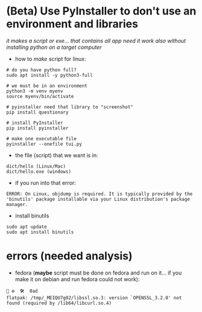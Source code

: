 # (Beta) Use PyInstaller to don't use an environment and libraries
_it makes a script or exe... that contains all app need
it work also without installing python on a target computer_
* how to _make_ script for linux:
```
# do you have python full?
sudo apt install -y python3-full

# we must be in an environment
python3 -m venv myenv 
source myenv/bin/activate

# pyinstaller need that library to "screenshot"
pip install questionary

# install PyInstaller
pip install pyinstaller

# make one executable file
pyinstaller --onefile tui.py
```

* the file (script) that we want is in:
```
dict/hello (Linux/Mac)
dict/hello.exe (windows)
```
* if you run into that error:
```
ERROR: On Linux, objdump is required. It is typically provided by the 'binutils' package installable via your Linux distribution's package manager.

```
* install binutils
```
sudo apt update
sudo apt install binutils
```

# errors (needed analysis)
* fedora (**maybe** script must be done on fedora and run on it... if you make it on debian and run fedora could not work):
```
🔧 ⚙️  🛠️  0ad
flatpak: /tmp/_MEIQU7g02/libssl.so.3: version `OPENSSL_3.2.0' not found (required by /lib64/libcurl.so.4)

```
